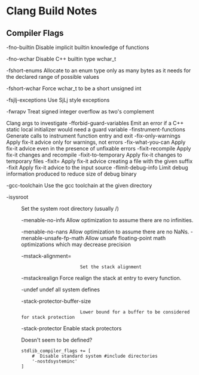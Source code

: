 # Clang Build Notes

## Compiler Flags
-fno-builtin            Disable implicit builtin knowledge of functions



-fno-wchar              Disable C++ builtin type wchar_t

  -fshort-enums           Allocate to an enum type only as many bytes as it needs for the declared range of possible values

  -fshort-wchar           Force wchar_t to be a short unsigned int

-fsjlj-exceptions       Use SjLj style exceptions

-fwrapv                 Treat signed integer overflow as two's complement

Clang args to investigate
-fforbid-guard-variables
                          Emit an error if a C++ static local initializer would need a guard variable
  -finstrument-functions  Generate calls to instrument function entry and exit
 -fix-only-warnings      Apply fix-it advice only for warnings, not errors
  -fix-what-you-can       Apply fix-it advice even in the presence of unfixable errors
  -fixit-recompile        Apply fix-it changes and recompile
  -fixit-to-temporary     Apply fix-it changes to temporary files
  -fixit=<value>          Apply fix-it advice creating a file with the given suffix
  -fixit                  Apply fix-it advice to the input source
  -flimit-debug-info      Limit debug information produced to reduce size of debug binary

-gcc-toolchain <value>  Use the gcc toolchain at the given directory

-isysroot <dir>         Set the system root directory (usually /)

  -menable-no-infs        Allow optimization to assume there are no infinities.

  -menable-no-nans        Allow optimization to assume there are no NaNs.
  -menable-unsafe-fp-math Allow unsafe floating-point math optimizations which may decrease precision

  -mstack-alignment=<value>

                          Set the stack alignment
  -mstackrealign          Force realign the stack at entry to every function.


-undef                  undef all system defines


  -stack-protector-buffer-size <value>

                          Lower bound for a buffer to be considered for stack protection
  -stack-protector <value>
                          Enable stack protectors


Doesn't seem to be defined?

    stdlib_compiler_flags += [
        #  Disable standard system #include directories
        '-nostdsysteminc'
    ]
